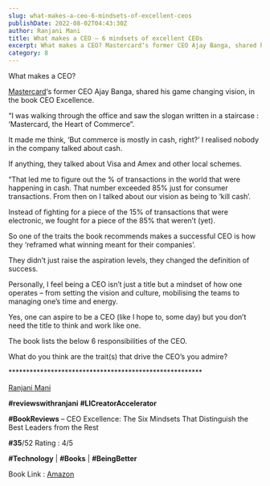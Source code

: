 ```yaml
---
slug: what-makes-a-ceo-6-mindsets-of-excellent-ceos
publishDate: 2022-08-02T04:43:30Z
author: Ranjani Mani
title: What makes a CEO – 6 mindsets of excellent CEOs 
excerpt: What makes a CEO? Mastercard‘s former CEO Ajay Banga, shared his game changing vision, in the book CEO Excellence. “I was walking through the office and saw the slogan written in a staircase : ‘Mastercard, the Heart of Commerce”. It made me think, ‘But commerce is mostly in cash, right?’ I realised nobody in the  ... 
category: 8
---
```


What makes a CEO?

[Mastercard](https://www.linkedin.com/feed/#)‘s former CEO Ajay Banga, shared his game changing vision, in the book CEO Excellence.

“I was walking through the office and saw the slogan written in a staircase : ‘Mastercard, the Heart of Commerce”.

It made me think, ‘But commerce is mostly in cash, right?’ I realised nobody in the company talked about cash.

If anything, they talked about Visa and Amex and other local schemes.

“That led me to figure out the % of transactions in the world that were happening in cash. That number exceeded 85% just for consumer transactions. From then on I talked about our vision as being to ‘kill cash’.

Instead of fighting for a piece of the 15% of transactions that were electronic, we fought for a piece of the 85% that weren’t (yet).

So one of the traits the book recommends makes a successful CEO is how they ‘reframed what winning meant for their companies’.

They didn’t just raise the aspiration levels, they changed the definition of success.

Personally, I feel being a CEO isn’t just a title but a mindset of how one operates – from setting the vision and culture, mobilising the teams to managing one’s time and energy.

Yes, one can aspire to be a CEO (like I hope to, some day) but you don’t need the title to think and work like one.

The book lists the below 6 responsibilities of the CEO.

What do you think are the trait(s) that drive the CEO’s you admire?

\*\*\*\*\*\*\*\*\*\*\*\*\*\*\*\*\*\*\*\*\*\*\*\*\*\*\*\*\*\*\*\*\*\*\*\*\*\*\*\*\*\*\*\*\*\*\*\*\*\*\*\*\*\*\*

[Ranjani Mani](https://www.linkedin.com/feed/#)

**#reviewswithranjani** **#LICreatorAccelerator**

**#BookReviews** – CEO Excellence: The Six Mindsets That Distinguish the Best Leaders from the Rest

**#35**/52 Rating : 4/5

**#Technology** | **#Books** | **#BeingBetter**

Book Link : [Amazon](https://www.amazon.in/dp/B09RSVKWQJ/ref=dp-kindle-redirect?%5Fencoding=UTF8&btkr=1)